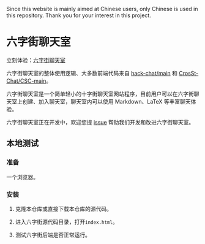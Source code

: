 Since this website is mainly aimed at Chinese users, only Chinese is used in this repository. Thank you for your interest in this project.

# 六字街聊天室

立刻体验：[六字街聊天室](https://6.sqj.repl.co/)

六字街聊天室的整体使用逻辑、大多数前端代码来自 [hack-chat/main](https://github.com/hack-chat/main/) 和 [CrosSt-Chat/CSC-main](https://github.com/CrosSt-Chat/CSC-main)。

六字街聊天室是一个简单轻小的十字街聊天室网站程序，目前用户可以在六字街聊天室上创建、加入聊天室，聊天室内可以使用 Markdown、LaTeX 等丰富聊天体验。

六字街聊天室正在开发中，欢迎您提 [issue](https://github.com/geGDVS/6chat/issues) 帮助我们开发和改进六字街聊天室。

## 本地测试

### 准备

一个浏览器。

### 安装

1. 克隆本仓库或直接下载本仓库的源代码。

2. 进入六字街源代码目录，打开`index.html`。

3. 测试六字街后端是否正常运行。
